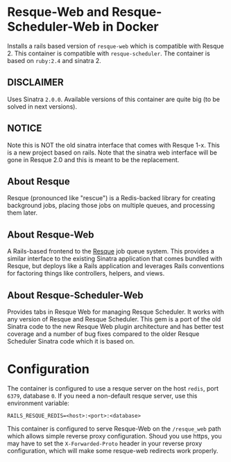 # Resque-Web and Resque-Scheduler-Web in Docker
Installs a rails based version of `resque-web` which is compatible with Resque 2.
This container is compatible with `resque-scheduler`.
The container is based on `ruby:2.4` and sinatra 2.

## DISCLAIMER
Uses Sinatra `2.0.0`.
Available versions of this container are quite big (to be solved in next versions).

## NOTICE
Note this is NOT the old sinatra interface that comes with Resque 1-x.
This is a new project based on rails.
Note that the sinatra web interface will be gone in Resque 2.0 and this is meant to be the replacement.

## About Resque
Resque (pronounced like "rescue") is a Redis-backed library for creating background jobs, placing those jobs on multiple queues, and processing them later.

## About Resque-Web
A Rails-based frontend to the [Resque](https://github.com/resque/resque) job queue system.
This provides a similar interface to the existing Sinatra application that comes bundled with Resque, but deploys like a Rails application and leverages Rails conventions for factoring things like controllers, helpers, and views.

## About Resque-Scheduler-Web
Provides tabs in Resque Web for managing Resque Scheduler.
It works with any version of Resque and Resque Scheduler.
This gem is a port of the old Sinatra code to the new Resque Web plugin architecture and has better test coverage and a number of bug fixes compared to the older Resque Scheduler Sinatra code which it is based on.

# Configuration

The container is configured to use a resque server on the host `redis`, port `6379`, database `0`.
If you need a non-default resque server, use this environment variable:
```
RAILS_RESQUE_REDIS=<host>:<port>:<database>
```

This container is configured to serve Resque-Web on the `/resque_web` path which allows simple reverse proxy configuration.
Shoud you use https, you may have to set the `X-Forwarded-Proto` header in your reverse proxy configuration, which will make some resque-web redirects work properly.